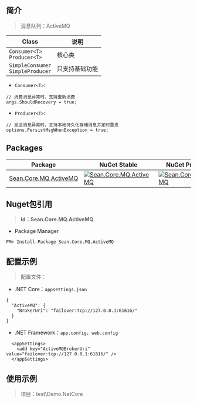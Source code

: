 ## 简介

> 消息队列：ActiveMQ

| Class                                                        | 说明                       |
| ------------------------------------------------------------ | -------------------------- |
| `Consumer<T>`<br>`Producer<T>`                               | 核心类                     |
| `SimpleConsumer`<br>`SimpleProducer`                         | 只支持基础功能              |

- `Consumer<T>`:

```
// 消费消息异常时，支持重新消费
args.ShouldRecovery = true;
```

- `Producer<T>`:

```
// 发送消息异常时，支持本地持久化存储消息并定时重发
options.PersistMsgWhenException = true;
```

## Packages

| Package | NuGet Stable | NuGet Pre-release | Downloads |
| ------- | ------------ | ----------------- | --------- |
| [Sean.Core.MQ.ActiveMQ](https://www.nuget.org/packages/Sean.Core.MQ.ActiveMQ/) | [![Sean.Core.MQ.ActiveMQ](https://img.shields.io/nuget/v/Sean.Core.MQ.ActiveMQ.svg)](https://www.nuget.org/packages/Sean.Core.MQ.ActiveMQ/) | [![Sean.Core.MQ.ActiveMQ](https://img.shields.io/nuget/vpre/Sean.Core.MQ.ActiveMQ.svg)](https://www.nuget.org/packages/Sean.Core.MQ.ActiveMQ/) | [![Sean.Core.MQ.ActiveMQ](https://img.shields.io/nuget/dt/Sean.Core.MQ.ActiveMQ.svg)](https://www.nuget.org/packages/Sean.Core.MQ.ActiveMQ/) |

## Nuget包引用

> **Id：Sean.Core.MQ.ActiveMQ**

- Package Manager

```
PM> Install-Package Sean.Core.MQ.ActiveMQ
```

## 配置示例

> 配置文件：

- .NET Core：`appsettings.json`

```
{
  "ActiveMQ": {
    "BrokerUri": "failover:tcp://127.0.0.1:61616/"
  }
}
```

- .NET Framework：`app.config`、`web.config`

```
  <appSettings>
    <add key="ActiveMQBrokerUri" value="failover:tcp://127.0.0.1:61616/" />
  </appSettings>
```

## 使用示例

> 项目：test\Demo.NetCore
